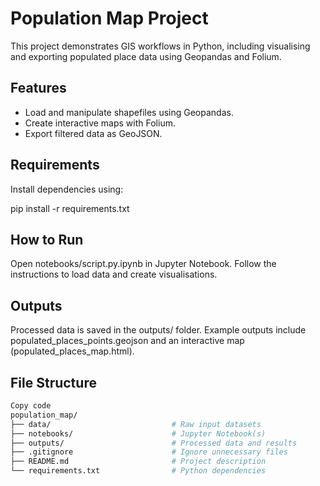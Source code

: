 # Population Map Project

This project demonstrates GIS workflows in Python, including visualising and exporting populated place data using Geopandas and Folium.

## Features
- Load and manipulate shapefiles using Geopandas.
- Create interactive maps with Folium.
- Export filtered data as GeoJSON.

## Requirements
Install dependencies using:

pip install -r requirements.txt

## How to Run
Open notebooks/script.py.ipynb in Jupyter Notebook.
Follow the instructions to load data and create visualisations.

## Outputs
Processed data is saved in the outputs/ folder.
Example outputs include populated_places_points.geojson and an interactive map (populated_places_map.html).

## File Structure
```bash
Copy code
population_map/
├── data/                           # Raw input datasets
├── notebooks/                      # Jupyter Notebook(s)
├── outputs/                        # Processed data and results
├── .gitignore                      # Ignore unnecessary files
├── README.md                       # Project description
└── requirements.txt                # Python dependencies
